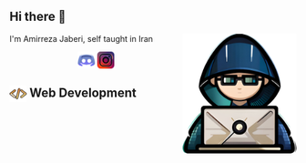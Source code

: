 <h2>Hi there 👋</h2>
<img align="right" src="./assist/developer-vector.png" width='200'/>

 I'm Amirreza Jaberi, self taught in Iran
 
<div align="center">
    <a herf="https://discord.gg/BGZWaFzaUP">
        <img align="center" src="./assist/discord.png" width="30px">
    </a>
    <a herf="https://www.instagram.com/dev.amirreza/">
        <img align="center" src="./assist/instagram.png" width="30px">
    </a>
</div>

## <img align="center" src="./assist/code.png" width="30px"> Web Development